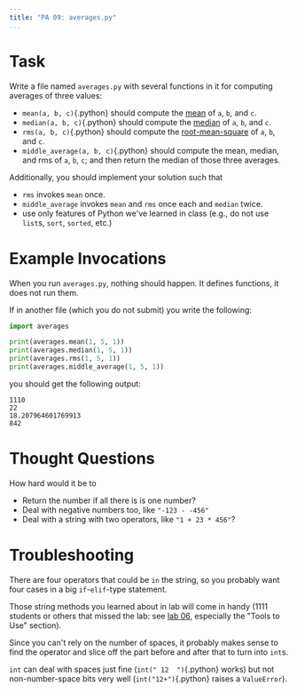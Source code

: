 ```yaml
---
title: "PA 09: averages.py"
...
```


# Task

Write a file named `averages.py` with several functions in it for computing averages of three values:

- `mean(a, b, c)`{.python} should compute the [mean](https://en.wikipedia.org/wiki/Arithmetic_mean) of `a`, `b`, and `c`.
- `median(a, b, c)`{.python} should compute the [median](https://en.wikipedia.org/wiki/Median) of `a`, `b`, and `c`.
- `rms(a, b, c)`{.python} should compute the [root-mean-square](https://en.wikipedia.org/wiki/Root_mean_square) of `a`, `b`, and `c`.
- `middle_average(a, b, c)`{.python} should compute the mean, median, and rms of `a`, `b`, `c`; and then return the median of those three averages.

Additionally, you should implement your solution such that

- `rms` invokes `mean` once.
- `middle_average` invokes `mean` and `rms` once each and `median` twice.
- use only features of Python we've learned in class (e.g., do not use `list`s, `sort`, `sorted`, etc.)


# Example Invocations

When you run `averages.py`, nothing should happen.
It defines functions, it does not run them.

If in another file (which you do not submit) you write the following:

````python
import averages

print(averages.mean(1, 5, 1))
print(averages.median(1, 5, 1))
print(averages.rms(1, 5, 1))
print(averages.middle_average(1, 5, 1))
````

you should get the following output:

````
1110
22
18.207964601769913
842
````


# Thought Questions

How hard would it be to

-   Return the number if all there is is one number?
-   Deal with negative numbers too, like `"-123 - -456"`
-   Deal with a string with two operators, like `"1 + 23 * 456"`?


# Troubleshooting

There are four operators that could be `in` the string, so you probably want four cases in a big `if`-`elif`-type statement.

Those string methods you learned about in lab will come in handy (1111 students or others that missed the lab: see [lab 06](lab06-strpuz.html), especially the "Tools to Use" section).

Since you can't rely on the number of spaces, it probably makes sense to find the operator and slice off the part before and after that to turn into `int`s.

`int` can deal with spaces just fine (`int(" 12  ")`{.python} works) but not non-number-space bits very well (`int("12+")`{.python} raises a `ValueError`).
